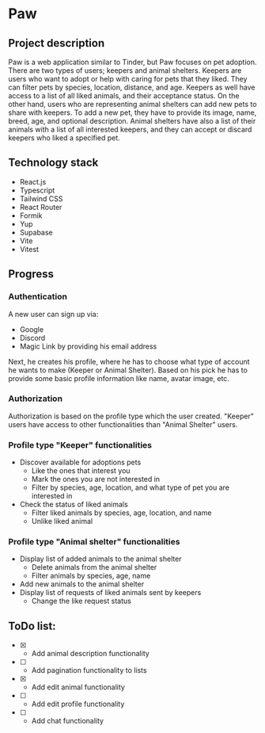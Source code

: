 # Paw

## Project description

Paw is a web application similar to Tinder, but Paw focuses on pet adoption. There are two types of users; keepers and animal shelters. Keepers are users who want to adopt or help with caring for pets that they liked. They can filter pets by species, location, distance, and age. Keepers as well have access to a list of all liked animals, and their acceptance status. On the other hand, users who are representing animal shelters can add new pets to share with keepers. To add a new pet, they have to provide its image, name, breed, age, and optional description. Animal shelters have also a list of their animals with a list of all interested keepers, and they can accept or discard keepers who liked a specified pet.

## Technology stack

- React.js
- Typescript
- Tailwind CSS
- React Router
- Formik
- Yup
- Supabase
- Vite
- Vitest

## Progress

### Authentication

A new user can sign up via:

- Google
- Discord
- Magic Link by providing his email address

Next, he creates his profile, where he has to choose what type of account he wants to make (Keeper or Animal Shelter). Based on his pick he has to provide some basic profile information like name, avatar image, etc.

### Authorization

Authorization is based on the profile type which the user created. "Keeper" users have access to other functionalities than "Animal Shelter" users.

### Profile type "Keeper" functionalities

- Discover available for adoptions pets
  - Like the ones that interest you
  - Mark ​​the ones you are not interested in
  - Filter by species, age, location, and what type of pet you are interested in
- Check the status of liked animals
  - Filter liked animals by species, age, location, and name
  - Unlike liked animal

### Profile type "Animal shelter" functionalities

- Display list of added animals to the animal shelter
  - Delete animals from the animal shelter
  - Filter animals by species, age, name
- Add new animals to the animal shelter
- Display list of requests of liked animals sent by keepers
  - Change the like request status

## ToDo list:

- [x] - Add animal description functionality
- [ ] - Add pagination functionality to lists
- [x] - Add edit animal functionality
- [ ] - Add edit profile functionality
- [ ] - Add chat functionality

